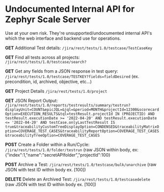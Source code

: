 # Undocumented Internal API for Zephyr Scale Server

Use at your own risk. They're unsupported/undocumented internal API's which the web interface and backend use for operations.


**GET** Additional Test details: ```/jira/rest/tests/1.0/testcase/TestCaseKey```

**GET** Find all tests across all projects: ```/jira/rest/tests/1.0/testcase/search?```

**GET** Get any fields from a JSON response in test query: ```/jira/rest/tests/1.0/testcase/TESTKEY?fields=fieldDesired``` (ex. precondition, id, archived, objective, etc...) 

**GET** Project Details ```/jira/rest/tests/1.0/project```

**GET** JSON Report Output: ```/jira/rest/tests/1.0/reports/testresults/summary/testrun?displayUnit=COUNT&epicJQL=&jql=&period=MONTH&projectId=12300&scorecardOption=EXECUTION_RESULTS&tql=testResult.projectId IN (PROJECTID) AND testResult.executionDate >= '2022-04-20' AND testResult.executionDate <= '2022-04-20' AND testCase.onlyLastTestResult IS true&traceabilityCustomTreeDisplayOption=CONDENSED&traceabilityMatrixOption=COVERAGE_TEST_CASES&traceabilityReportOption=COVERAGE_TEST_CASES&traceabilityTreeOption=COVERAGE_TEST_CASES```

**POST** Create a Folder within a Run/Cycle: ```/jira/rest/tests/1.0/folder/testrun``` (raw JSON within body, ex: {"index":1,"name":"secretAPIfolder","projectId":100}

**POST** Archive a Test: ```/jira/rest/tests/1.0/testcase/bulk/unarchive``` (raw JSON with test ID within body ex. [100])

**DELETE** Delete an Archived Test: ```/jira/rest/tests/1.0/testcasedelete``` (raw JSON with test ID within body ex. [100])

